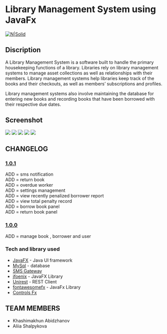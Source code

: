 #  Library Management System using JavaFx

[![N|Solid](https://jaxenter.com/wp-content/uploads/2013/03/javafx.1.png)](#)

## Discription
A Library Management System is a software built to handle the primary housekeeping functions of a library. Libraries rely on library management systems to manage asset collections as well as relationships with their members. Library management systems help libraries keep track of the books and their checkouts, as well as members’ subscriptions and profiles.

Library management systems also involve maintaining the database for entering new books and recording books that have been borrowed with their respective due dates.

## Screenshot
![](docs/dashboard.PNG)
![](docs/login.PNG)
![](docs/manage_book.PNG)
![](docs/manage_settings.PNG)
![](docs/manage_user.PNG)


## CHANGELOG
### [1.0.1](https://github.com/kevindaus/library-management-system-javafx/releases/tag/1.0.1)
ADD = sms notification <br />
ADD = return book  <br />
ADD = overdue worker <br />
ADD = settings management <br />
ADD = view recently penalized borrower report <br />
ADD = view total penalty record  <br />
ADD = borrow book panel <br />
ADD = return book panel <br />

### [1.0.0](https://github.com/kevindaus/library-management-system-javafx/releases/tag/1.0.0)
ADD = manage book , borrower and user



### Tech and library used
* [JavaFX](http://www.oracle.com/technetwork/java/javafx/overview/index.html) - Java UI framework
* [MySql](https://www.mysql.com/) - database
* [SMS Gateway](https://semaphore.co/)
* [jfoenix](http://www.jfoenix.com/) - JavaFX Library
* [Unirest](http://unirest.io/) - REST Client
* [fontawesomefx](https://bitbucket.org/Jerady/fontawesomefx) - JavaFx Library
* [Controls Fx](http://fxexperience.com/controlsfx/)

## TEAM MEMBERS
* Khashimakhun Abidzhanov
* Aliia Shalpykova
